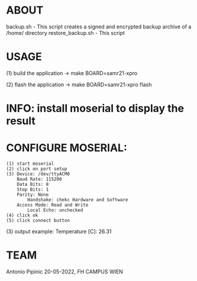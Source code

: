 # ABOUT

backup.sh - This script creates a signed and encrypted backup archive of a /home/<user> directory
restore_backup.sh - This script 

# USAGE

(1) build the application -> make BOARD=samr21-xpro

(2) flash the application -> make BOARD=samr21-xpro flash

# INFO: install moserial to display the result
# CONFIGURE MOSERIAL:
	(1) start moserial
	(2) click on port setup
	(3) Device: /dev/ttyACM0
	    Baud Rate: 115200
	    Data Bits: 8
	    Stop Bits: 1
	    Parity: None
            Handshake: chekc Hardware and Software
	    Access Mode: Read and Write
            Local Echo: unchecked
	(4) click ok
	(5) click connect button
(3) output example: Temperature [C]: 26.31 


# TEAM
Antonio Pipinic
20-05-2022, FH CAMPUS WIEN

